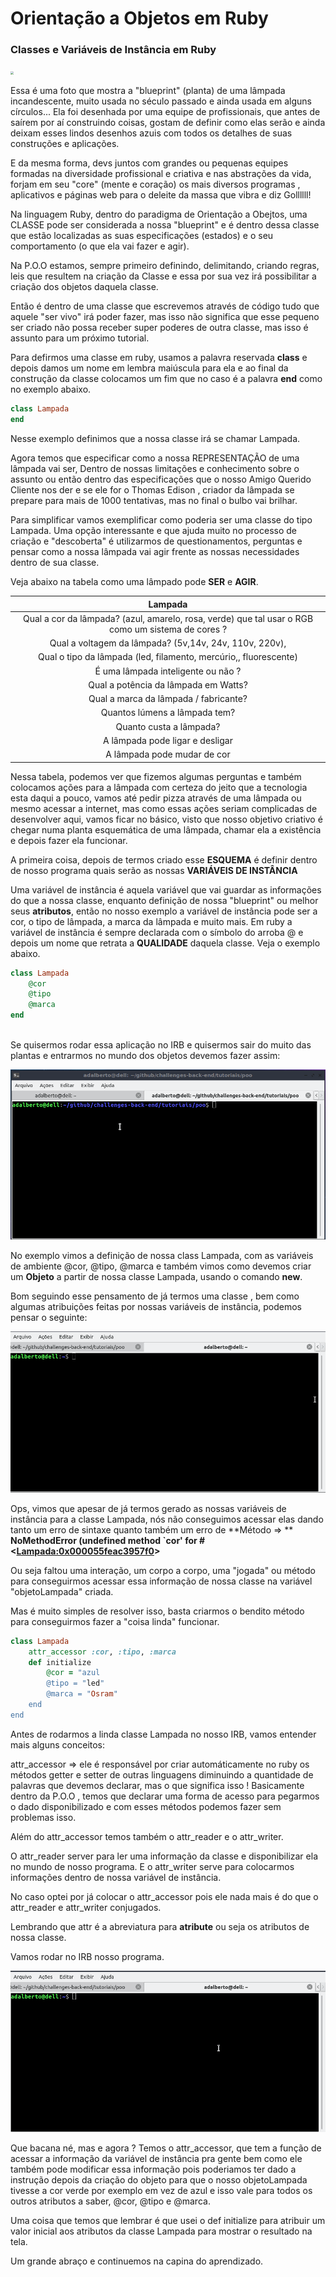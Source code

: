 # Orientação a Objetos em Ruby 



### Classes e Variáveis de Instância em Ruby

<img src="https://github.com/adalbertobrant/challenges-back-end/blob/master/tutoriais/poo/images/bluePrintBubbleLamp.png" style="zoom:33%;" />

Essa é uma foto que mostra a "blueprint" (planta) de uma lâmpada incandescente, muito usada no século passado e ainda usada em alguns círculos... Ela foi desenhada por uma equipe de profissionais, que antes de saírem por aí construindo coisas, gostam de definir como elas serão e ainda deixam esses lindos desenhos azuis com todos os detalhes de suas construções e aplicações.

E da mesma forma, devs juntos com grandes ou pequenas equipes formadas na diversidade profissional e criativa e nas abstrações da vida, forjam em seu  "core" (mente e coração) os mais diversos programas , aplicativos e páginas web para o deleite da massa que vibra e diz Gollllll!

Na linguagem Ruby, dentro do paradigma de Orientação a Obejtos, uma CLASSE pode ser considerada a nossa "blueprint" e é dentro dessa classe que estão localizadas as suas especificações (estados) e o seu comportamento (o que ela vai fazer e agir).

Na P.O.O estamos, sempre primeiro definindo, delimitando, criando regras, leis que resultem na criação da Classe e essa por sua vez irá possibilitar a criação dos objetos daquela classe.

Então é dentro de uma classe que escrevemos através de código tudo que aquele "ser vivo" irá poder fazer, mas isso não significa que esse pequeno ser criado não possa receber super poderes de outra classe, mas isso é assunto para um próximo tutorial.

Para defirmos uma classe em ruby, usamos a palavra reservada **class** e depois damos um nome em lembra maiúscula para ela e ao final da construção da classe colocamos um fim que no caso é a palavra **end** como no exemplo abaixo.

`````ruby
class Lampada 
end

`````

Nesse exemplo definimos que a nossa classe irá se chamar Lampada.

Agora temos que especificar como a nossa REPRESENTAÇÃO de uma lâmpada vai ser, Dentro de nossas limitações e conhecimento sobre o assunto ou então dentro das especificações que o nosso Amigo Querido Cliente nos der e se ele for o Thomas Edison , criador da lâmpada se prepare para mais de 1000 tentativas, mas no final o bulbo vai brilhar.

Para simplificar vamos exemplificar como poderia ser uma classe do tipo Lampada. Uma opção interessante e que ajuda muito no processo de criação e "descoberta" é utilizarmos de questionamentos, perguntas e pensar como a nossa lâmpada vai agir frente as nossas necessidades dentro de sua classe.

Veja abaixo na tabela como uma lâmpado pode **SER** e **AGIR**.

|                           Lampada                            |
| :----------------------------------------------------------: |
| Qual a cor da lâmpada? (azul, amarelo, rosa, verde) que tal usar o RGB como um sistema de cores ? |
|    Qual a voltagem da lâmpada? (5v,14v, 24v, 110v, 220v),    |
| Qual o tipo da lâmpada (led, filamento, mercúrio,, fluorescente) |
|              É uma lâmpada inteligente ou não ?              |
|             Qual a potência da lâmpada em Watts?             |
|            Qual a marca da lâmpada / fabricante?             |
|                Quantos lúmens a lâmpada tem?                 |
|                   Quanto custa a lâmpada?                    |
|               A lâmpada pode ligar e desligar                |
|                 A lâmpada pode mudar de cor                  |

Nessa tabela, podemos ver que fizemos algumas perguntas e também colocamos ações para a lâmpada com certeza do jeito que a tecnologia esta daqui a pouco, vamos até pedir pizza através de uma lâmpada ou mesmo acessar a internet, mas como essas ações seriam complicadas de desenvolver aqui, vamos ficar no básico, visto que nosso objetivo criativo é chegar numa planta esquemática de uma lâmpada, chamar ela a existência  e depois fazer ela funcionar.

A primeira coisa, depois de termos criado esse **ESQUEMA** é definir dentro de nosso programa quais serão  as nossas **VARIÁVEIS DE INSTÂNCIA**

Uma variável de instância é aquela variável que vai guardar as informações do que a nossa classe, enquanto definição de nossa "blueprint" ou melhor seus **atributos**, então no nosso exemplo a variável de instância pode ser a cor, o tipo de lâmpada, a marca da lâmpada e muito mais. Em ruby a variável de instância é sempre declarada com o símbolo do arroba @ e depois um nome que retrata a **QUALIDADE** daquela classe. Veja o exemplo abaixo.

`````ruby
class Lampada
    @cor
    @tipo
    @marca
end
    
`````

Se quisermos rodar essa aplicação no IRB e quisermos sair do muito das plantas e entrarmos no mundo dos objetos devemos fazer assim:

![](images/irbVariavelInstancia.gif)

No exemplo vimos a definição de nossa class Lampada, com as variáveis de ambiente  @cor, @tipo, @marca e também vimos como devemos criar um **Objeto** a partir de nossa classe Lampada, usando o comando **new**.

Bom seguindo esse pensamento de já termos uma classe , bem como algumas atribuições feitas por nossas variáveis de instância, podemos pensar o seguinte:

![](images/erroAcessoObjetoLampadaIRB.gif)

Ops, vimos que apesar de já termos gerado as nossas variáveis de instância para a classe Lampada, nós não conseguimos acessar elas dando tanto um erro de sintaxe quanto também um erro de **Método => **  **NoMethodError (undefined method `cor' for #<<Lampada:0x000055feac3957f0>>**

Ou seja faltou uma interação, um corpo a corpo, uma "jogada" ou método para conseguirmos acessar essa informação de nossa classe na variável "objetoLampada" criada.

Mas é muito simples de resolver isso, basta criarmos o bendito método para conseguirmos fazer a "coisa linda" funcionar.

```ruby
class Lampada
    attr_accessor :cor, :tipo, :marca
    def initialize
        @cor = "azul
		@tipo = "led"
		@marca = "Osram"
	end
end
```

Antes de rodarmos a linda classe Lampada no nosso IRB, vamos entender mais alguns conceitos:

attr_accessor => ele é responsável por criar automáticamente no ruby os métodos getter e setter de outras linguagens diminuindo a quantidade de palavras que devemos declarar, mas o que significa isso ! Basicamente dentro da P.O.O , temos que declarar uma forma de acesso para pegarmos o dado disponibilizado e com esses métodos podemos fazer sem problemas isso.

Além do attr_accessor temos também o attr_reader e o attr_writer.

O attr_reader server para ler uma informação da classe e disponibilizar ela no mundo de nosso programa. E o attr_writer serve para colocarmos informações dentro de nossa variável de instância.

No caso optei por já colocar o attr_accessor pois ele nada mais é do que o attr_reader e attr_writer conjugados.

Lembrando que attr é a abreviatura para **atribute** ou seja os atributos de nossa classe.

Vamos rodar no IRB nosso programa.

![](images/acessoVariavelInstancia.gif)

Que bacana né, mas e agora ? Temos o attr_accessor, que tem a função de acessar a informação da variável de instância pra gente bem como ele também pode modificar essa informação pois poderiamos ter dado a instrução depois da criação do objeto para que o nosso objetoLampada tivesse a cor verde por exemplo em vez de azul e isso vale para todos os outros atributos a saber,  @cor, @tipo e @marca.

Uma coisa que temos que lembrar é que usei o def initialize para atribuir um valor inicial aos atributos da classe Lampada para mostrar o resultado na tela.

Um grande abraço e continuemos na capina do aprendizado.

